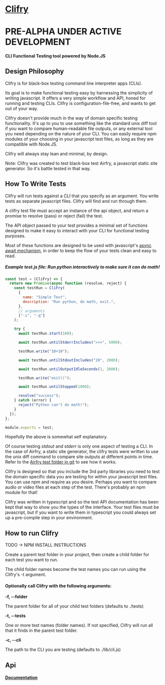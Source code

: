 # [Clifry](https://github.com/jaunt/clifry)

# PRE-ALPHA UNDER ACTIVE DEVELOPMENT

#### CLI Functional Testing tool powered by Node.JS

## Design Philosophy

Clifry is for black-box testing command line interpreter apps (CLIs).

Its goal is to make functional testing easy by harnessing the simplicity of writing javascript. It offers a very simple workflow and API, honed for running and testing CLIs. Clifry is configuration-file-free, and wants to get out of your way.

Clifry doesn't provide much in the way of domain specific testing functionality. It's up to you to use something like the standard unix diff tool if you want to compare human-readable file outputs, or any external tool you need depending on the nature of your CLI. You can easily require npm modules of your choosing in your javascript test files, as long as they are compatible with Node.JS.

Clifry will always stay lean and minimal, by design.

Note: Clifry was created to test black-box test Airfry, a javascript static site generator. So it's battle tested in that way.

## How To Write Tests

Clifry will run tests against a CLI that you specify as an argument. You write tests as separate javascript files. Clifry will find and run through them.

A clifry test file must accept an instance of the api object, and return a promise to resolve (pass) or reject (fail) the test.

The API object passed to your test provides a minimal set of functions designed to make it easy to interact with your CLI for functional testing purposes.

Most of these functions are designed to be used with javascript's [async await mechanism](https://developer.mozilla.org/en-US/docs/Learn/JavaScript/Asynchronous/Async_await), in order to keep the flow
of your tests clean and easy to read.

##### Example test.js file: Run python interactively to make sure it can do math!

```javascript
const test = (CliFry) => {
  return new Promise(async function (resolve, reject) {
    const testRun = CliFry(
      {
        name: "Simple Test",
        description: "Run python, do math, exit.",
      },
      // arguments
      ["-i", "-q"]
    );

    try {
      await testRun.start(100);

      await testRun.untilStderrIncludes(">>>", 5000);

      testRun.write("10+10");

      await testRun.untilStdoutIncludes("20", 2000);

      await testRun.untilOutputIdleSeconds(1, 2000);

      testRun.write("exit()");

      await testRun.untilStopped(1000);

      resolve("success");
    } catch (error) {
      reject("Python can't do math!");
    }
  });
};

module.exports = test;
```

Hopefully the above is somewhat self explanatory.

Of course testing _stdout_ and _stderr_ is only one aspect of testing a CLI. In the case of Airfry, a static site generator, the clifry tests were written to use the unix diff command to compare site outputs at different points in time. Refer to the [Airfry test folder in git](https://github.com/jaunt/airfryts/tree/main/tests) to see how it works.

Clifry is designed so that you include the 3rd party libraries you need to test the domain specific data you are testing for within your javascript test files. You can use npm and require as you desire. Perhaps you want to compare audio or video files at each step of the test. There's probably an npm module for that!

Clifry was written in typescript and so the test API documentation has been kept that way
to show you the types of the interface. Your test files must be javascript, but if
you want to write them in typescript you could always set up a pre-compile step in your environment.

## How to run Clifry

TODO -> NPM INSTALL INSTRUCTIONS

Create a parent test folder in your project, then create a child folder for each test you want to run.

The child folder names become the test names you can run using the Clifry's -t argument.

#### Optionally call Clifry with the following arguments:

**-f, --folder**

The parent folder for all of your child test folders (defaults to ./tests)

**-t, --tests**

One or more test names (folder names). If not specified, Clifry will run all that it finds in the parent test folder.

**-c, --cli**

The path to the CLI you are testing (defaults to ./lib/cli.js)

## Api

#### [Documentation](https://jaunt.github.io/clifry/classes/ClifryAPI.html)
